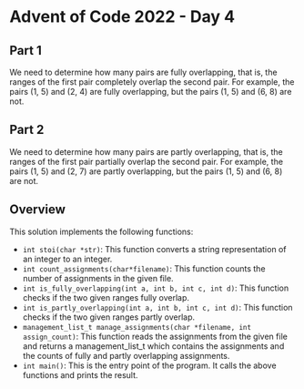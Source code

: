 # Advent of Code 2022 - Day 4
## Part 1
We need to determine how many pairs are fully overlapping, that is, the ranges of the first pair completely overlap the second pair. For example, the pairs (1, 5) and (2, 4) are fully overlapping, but the pairs (1, 5) and (6, 8) are not.

## Part 2
We need to determine how many pairs are partly overlapping, that is, the ranges of the first pair partially overlap the second pair. For example, the pairs (1, 5) and (2, 7) are partly overlapping, but the pairs (1, 5) and (6, 8) are not.

## Overview
This solution implements the following functions:

- `int stoi(char *str)`: This function converts a string representation of an integer to an integer.
- `int count_assignments(char*filename)`: This function counts the number of assignments in the given file.
- `int is_fully_overlapping(int a, int b, int c, int d)`: This function checks if the two given ranges fully overlap.
- `int is_partly_overlapping(int a, int b, int c, int d)`: This function checks if the two given ranges partly overlap.
- `management_list_t manage_assignments(char *filename, int assign_count)`: This function reads the assignments from the given file and returns a management_list_t which contains the assignments and the counts of fully and partly overlapping assignments.
- `int main()`: This is the entry point of the program. It calls the above functions and prints the result.
